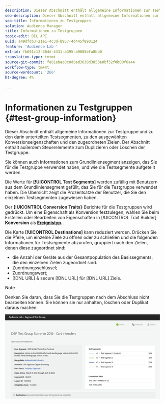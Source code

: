 ```yaml
---
description: Dieser Abschnitt enthält allgemeine Informationen zur Testgruppe und zu den darin unterteilten Testsegmenten, zu den ausgewählten Konversionseigenschaften und den zugeordneten Zielen. Der Abschnitt enthält außerdem Steuerelemente zum Duplizieren oder Löschen der Testgruppe.
seo-description: Dieser Abschnitt enthält allgemeine Informationen zur Testgruppe und zu den darin unterteilten Testsegmenten, zu den ausgewählten Konversionseigenschaften und den zugeordneten Zielen. Der Abschnitt enthält außerdem Steuerelemente zum Duplizieren oder Löschen der Testgruppe.
seo-title: Informationen zu Testgruppen
solution: Audience Manager
title: Informationen zu Testgruppen
topic-edit: DIL API
uuid: a49dfdb3-21e1-4c3d-b957-4d445f890124
feature: 'Audience Lab '
exl-id: fb691c12-304d-4331-a395-a9005efa8bb0
translation-type: tm+mt
source-git-commit: fe01ebac8c0d0ad3630d3853e0bf32f0b00f6a44
workflow-type: tm+mt
source-wordcount: '266'
ht-degree: 4%

---
```


# Informationen zu Testgruppen {#test-group-information}

Dieser Abschnitt enthält allgemeine Informationen zur Testgruppe und zu den darin unterteilten Testsegmenten, zu den ausgewählten Konversionseigenschaften und den zugeordneten Zielen. Der Abschnitt enthält außerdem Steuerelemente zum Duplizieren oder Löschen der Testgruppe.

Sie können auch Informationen zum Grundliniensegment anzeigen, das Sie für die Testgruppe verwendet haben, und wie die Testsegmente aufgeteilt werden.

Die Werte für **[!UICONTROL Test Segments]** werden zufällig mit Benutzern aus dem Grundliniensegment gefüllt, das Sie für die Testgruppe verwendet haben. Die Übersicht zeigt die Prozentsätze der Benutzer, die Sie den einzelnen Testsegmenten zugewiesen haben.

Der **[!UICONTROL Conversion Traits]**-Berichte für die Testgruppen wird gedrückt. Um eine Eigenschaft als Konversion festzulegen, wählen Sie beim Erstellen oder Bearbeiten von Eigenschaften in [!UICONTROL Trait Builder] **Konversion** als **[Ereignistyp](../../features/traits/create-onboarded-rule-based-traits.md).**.

Die Karte **[!UICONTROL Destinations]** kann reduziert werden. Drücken Sie die Pfeile, um einzelne Ziele zu öffnen oder zu schließen und die folgenden Informationen für Testsegmente abzurufen, gruppiert nach den Zielen, denen diese zugeordnet sind:

* die Anzahl der Geräte aus der Gesamtpopulation des Basissegments, die den einzelnen Zielen zugeordnet sind.
* Zuordnungsschlüssel;
* Zuordnungswert;
* [!DNL URL] &amp; secure  [!DNL URL] für  [!DNL URL] Ziele.

>[!NOTE]
>
>Denken Sie daran, dass Sie die Testgruppen nach dem Abschluss nicht bearbeiten können. Sie können sie nur anhalten, löschen oder Duplikat daraus machen.

![](assets/test-groups-information.PNG)
